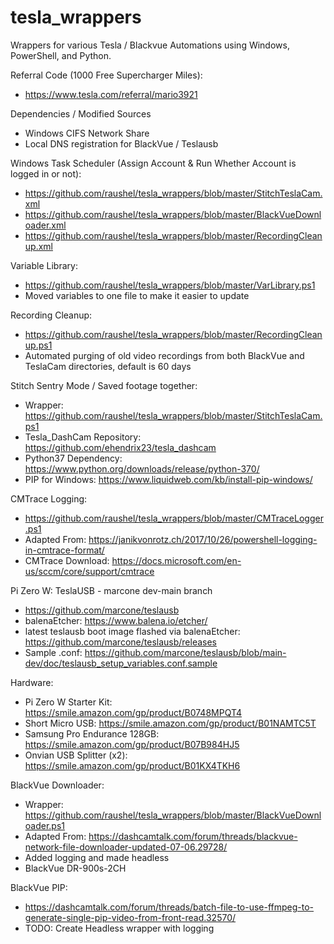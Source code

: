 # tesla_wrappers
Wrappers for various Tesla / Blackvue Automations using Windows, PowerShell, and Python.

Referral Code (1000 Free Supercharger Miles):
 - https://www.tesla.com/referral/mario3921

Dependencies / Modified Sources
- Windows CIFS Network Share
- Local DNS registration for BlackVue / Teslausb

Windows Task Scheduler (Assign Account & Run Whether Account is logged in or not):
- https://github.com/raushel/tesla_wrappers/blob/master/StitchTeslaCam.xml
- https://github.com/raushel/tesla_wrappers/blob/master/BlackVueDownloader.xml
- https://github.com/raushel/tesla_wrappers/blob/master/RecordingCleanup.xml

Variable Library:
 - https://github.com/raushel/tesla_wrappers/blob/master/VarLibrary.ps1
 - Moved variables to one file to make it easier to update

Recording Cleanup:
 - https://github.com/raushel/tesla_wrappers/blob/master/RecordingCleanup.ps1
 - Automated purging of old video recordings from both BlackVue and TeslaCam directories, default is 60 days

Stitch Sentry Mode / Saved footage together:
- Wrapper: https://github.com/raushel/tesla_wrappers/blob/master/StitchTeslaCam.ps1
- Tesla_DashCam Repository: https://github.com/ehendrix23/tesla_dashcam
- Python37 Dependency: https://www.python.org/downloads/release/python-370/
- PIP for Windows: https://www.liquidweb.com/kb/install-pip-windows/

CMTrace Logging:
- https://github.com/raushel/tesla_wrappers/blob/master/CMTraceLogger.ps1
- Adapted From: https://janikvonrotz.ch/2017/10/26/powershell-logging-in-cmtrace-format/
- CMTrace Download: https://docs.microsoft.com/en-us/sccm/core/support/cmtrace

Pi Zero W: TeslaUSB - marcone dev-main branch
- https://github.com/marcone/teslausb
- balenaEtcher: https://www.balena.io/etcher/
- latest teslausb boot image flashed via balenaEtcher: https://github.com/marcone/teslausb/releases
- Sample .conf: https://github.com/marcone/teslausb/blob/main-dev/doc/teslausb_setup_variables.conf.sample

Hardware:
- Pi Zero W Starter Kit: https://smile.amazon.com/gp/product/B0748MPQT4
- Short Micro USB: https://smile.amazon.com/gp/product/B01NAMTC5T
- Samsung Pro Endurance 128GB: https://smile.amazon.com/gp/product/B07B984HJ5
- Onvian USB Splitter (x2): https://smile.amazon.com/gp/product/B01KX4TKH6

BlackVue Downloader:
- Wrapper: https://github.com/raushel/tesla_wrappers/blob/master/BlackVueDownloader.ps1
- Adapted From: https://dashcamtalk.com/forum/threads/blackvue-network-file-downloader-updated-07-06.29728/
- Added logging and made headless
- BlackVue DR-900s-2CH

BlackVue PIP:
- https://dashcamtalk.com/forum/threads/batch-file-to-use-ffmpeg-to-generate-single-pip-video-from-front-read.32570/
- TODO: Create Headless wrapper with logging